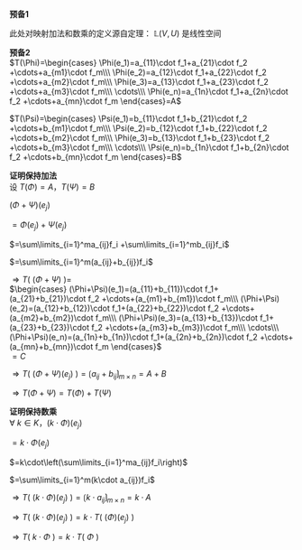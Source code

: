 **预备1**  
  
此处对映射加法和数乘的定义源自定理： $\mathbb{L}(V,U)$ 是线性空间  
  
**预备2**  
$T(\Phi)=\begin{cases}  
\Phi(e_1)=a_{11}\cdot f_1+a_{21}\cdot f_2  
+\cdots+a_{m1}\cdot f_m\\\  
\Phi(e_2)=a_{12}\cdot f_1+a_{22}\cdot f_2  
+\cdots+a_{m2}\cdot f_m\\\  
\Phi(e_3)=a_{13}\cdot f_1+a_{23}\cdot f_2  
+\cdots+a_{m3}\cdot f_m\\\  
\cdots\\\  
\Phi(e_n)=a_{1n}\cdot f_1+a_{2n}\cdot f_2  
+\cdots+a_{mn}\cdot f_m  
\end{cases}=A$  
  
$T(\Psi)=\begin{cases}  
\Psi(e_1)=b_{11}\cdot f_1+b_{21}\cdot f_2  
+\cdots+b_{m1}\cdot f_m\\\  
\Psi(e_2)=b_{12}\cdot f_1+b_{22}\cdot f_2  
+\cdots+b_{m2}\cdot f_m\\\  
\Phi(e_3)=b_{13}\cdot f_1+b_{23}\cdot f_2  
+\cdots+b_{m3}\cdot f_m\\\  
\cdots\\\  
\Psi(e_n)=b_{1n}\cdot f_1+b_{2n}\cdot f_2  
+\cdots+b_{mn}\cdot f_m  
\end{cases}=B$  
  
**证明保持加法**  
设  $T(\Phi)=A，T(\Psi)=B$  
  
$(\Phi+\Psi)(e_j)$  
  
$=\Phi(e_j)+\Psi(e_j)$  
  
$=\sum\limits_{i=1}^ma_{ij}f_i  
+\sum\limits_{i=1}^mb_{ij}f_i$  
  
$=\sum\limits_{i=1}^m(a_{ij}+b_{ij})f_i$  
  
$\Rightarrow T(\ (\Phi+\Psi)\ )=$  
$\begin{cases}  
(\Phi+\Psi)(e_1)=(a_{11}+b_{11})\cdot f_1+(a_{21}+b_{21})\cdot f_2  
+\cdots+(a_{m1}+b_{m1})\cdot f_m\\\  
(\Phi+\Psi)(e_2)=(a_{12}+b_{12})\cdot f_1+(a_{22}+b_{22})\cdot f_2  
+\cdots+(a_{m2}+b_{m2})\cdot f_m\\\  
(\Phi+\Psi)(e_3)=(a_{13}+b_{13})\cdot f_1+(a_{23}+b_{23})\cdot f_2  
+\cdots+(a_{m3}+b_{m3})\cdot f_m\\\  
\cdots\\\  
(\Phi+\Psi)(e_n)=(a_{1n}+b_{1n})\cdot f_1+(a_{2n}+b_{2n})\cdot f_2  
+\cdots+(a_{mn}+b_{mn})\cdot f_m  
\end{cases}$  
$=C$  
  
$\Rightarrow T(\ (\Phi+\Psi)(e_j)\ )  
=\lgroup a_{ij}+b_{ij}\rgroup_{m\times n}  
=A+B$  
  
$\Rightarrow T(\Phi+\Psi)=T(\Phi)+T(\Psi)$  
  
**证明保持数乘**  
$\forall\ k\in K，(k\cdot\Phi)(e_j)$  
  
$=k\cdot \Phi(e_j)$  
  
$=k\cdot\left(\sum\limits_{i=1}^ma_{ij}f_i\right)$  
  
$=\sum\limits_{i=1}^m(k\cdot a_{ij})f_i$  
  
$\Rightarrow T(\ (k\cdot\Phi)(e_j)\ )  
=\lgroup k\cdot a_{ij}\rgroup_{m\times n}  
=k\cdot A$  
  
$\Rightarrow T(\ (k\cdot\Phi)(e_j)\ )  
=k\cdot T(\ (\Phi)(e_j)\ )$  
  
$\Rightarrow T(\ k\cdot\Phi\ )  
=k\cdot T(\ \Phi\ )$  
  
  
  
